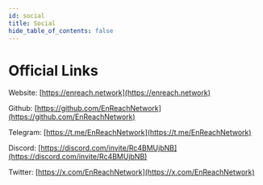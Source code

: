 ```yaml
---
id: social
title: Social
hide_table_of_contents: false
---
```



# Official Links

Website: [https://enreach.network](https://enreach.network)

Github: [https://github.com/EnReachNetwork](https://github.com/EnReachNetwork)

Telegram: [https://t.me/EnReachNetwork](https://t.me/EnReachNetwork)

Discord: [https://discord.com/invite/Rc4BMUjbNB](https://discord.com/invite/Rc4BMUjbNB)

Twitter: [https://x.com/EnReachNetwork](https://x.com/EnReachNetwork)

